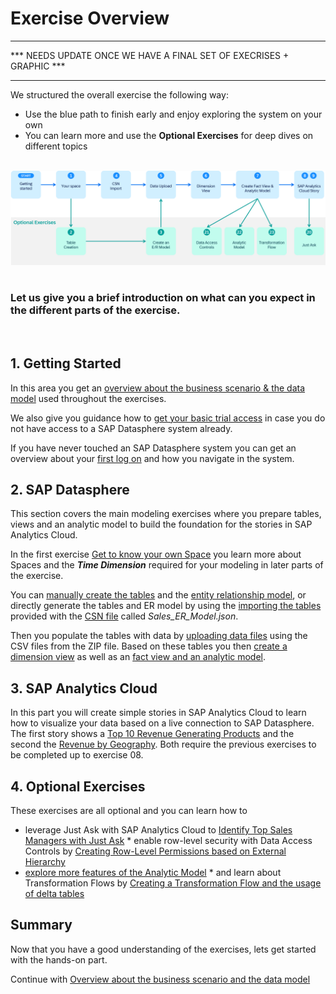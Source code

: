 # Exercise Overview


********************************************************************
*** NEEDS UPDATE ONCE WE HAVE A FINAL SET OF EXECRISES + GRAPHIC ***
********************************************************************


We structured the overall exercise the following way:  
   * Use the blue path to finish early and enjoy exploring the system on your own
   * You can learn more and use the **Optional Exercises** for deep dives on different topics
  
<br>![](images/DA180_Exercise_Overview.png)
<br> <br> 
### Let us give you a brief introduction on what can you expect in the different parts of the exercise.
<br> 

## 1. **Getting Started**
   
   In this area you get an [overview about the business scenario & the data model](README.md) used throughout the exercises.
   
   We also give you guidance how to [get your basic trial access](README_GuidedTrial.md) in case you do not have access to a SAP Datasphere system already. 
   
   If you have never touched an SAP Datasphere system you can get an overview about your [first log on](../README_FirstLogon.md) and how you navigate in the system. 
	
## 2. **SAP Datasphere**
   
   This section covers the main modeling exercises where you prepare tables, views and an analytic model to build the foundation for the stories in SAP Analytics Cloud.

   In the first exercise [Get to know your own Space](../ex01/README.md) you learn more about Spaces and the ***Time Dimension*** required for your modeling in later parts of the exercise.
	  
   You can [manually create the tables](../ex02/README.md) and the [entity relationship model](../ex03/README.md), or directly generate the tables and ER model by using the [importing the tables](../ex04/README.md) provided with the [CSN file](https://cap.cloud.sap/docs/cds/csn) called *Sales_ER_Model.json*.
   
   Then you populate the tables with data by [uploading data files](../ex05/README.md) using the CSV files from the ZIP file. Based on these tables you then [create a dimension view](../ex06/README.md) as well as an [fact view and an analytic model](../ex07/README.md).
	
## 3. **SAP Analytics Cloud**

   In this part you will create simple stories in SAP Analytics Cloud to learn how to visualize your data based on a live connection to SAP Datasphere. The first story shows a [Top 10 Revenue Generating Products](../ex08/README.md) and the second the [Revenue by Geography](../ex09/README.md). Both require the previous exercises to be completed up to exercise 08. 
   
## 4. **Optional Exercises**
      
   These exercises are all optional and you can learn how to 
   * leverage Just Ask with SAP Analytics Cloud to [Identify Top Sales Managers with Just Ask](exercises/ex20/README.md) 
	* enable row-level security with Data Access Controls by [Creating Row-Level Permissions based on External Hierarchy](exercises/ex21/README.md) 
   * [explore more features of the Analytic Model](exercises/ex22/README.md) 
	* and learn about Transformation Flows by [Creating a Transformation Flow and the usage of delta tables ](exercises/ex23/README.md) 


## Summary

Now that you have a good understanding of the exercises, lets get started with the hands-on part.

Continue with [Overview about the business scenario and the data model](../ex00/README.md)
